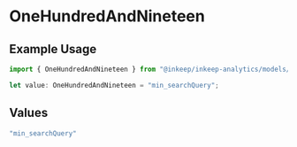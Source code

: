# OneHundredAndNineteen

## Example Usage

```typescript
import { OneHundredAndNineteen } from "@inkeep/inkeep-analytics/models/operations";

let value: OneHundredAndNineteen = "min_searchQuery";
```

## Values

```typescript
"min_searchQuery"
```